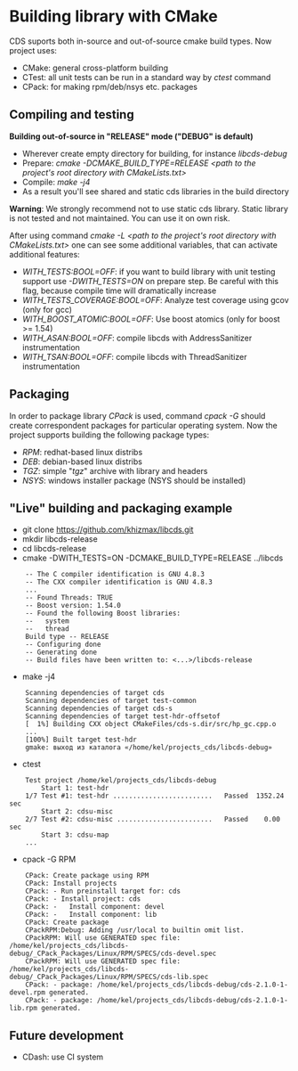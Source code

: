 Building library with CMake
===============

CDS suports both in-source and out-of-source cmake build types. Now project uses:

- CMake: general cross-platform building
- CTest: all unit tests can be run in a standard way by *ctest* command
- CPack: for making rpm/deb/nsys etc. packages

Compiling and testing
----------
**Building out-of-source in "RELEASE" mode ("DEBUG" is default)**

- Wherever create empty directory for building, for instance *libcds-debug*  
- Prepare: *cmake -DCMAKE_BUILD_TYPE=RELEASE <path to the project's root directory with CMakeLists.txt>*
- Compile: *make -j4*
- As a result you'll see shared and static cds libraries in the build directory

**Warning**: We strongly recommend not to use static cds library. Static library is not tested and not maintained. You can use it on own risk.

After using command *cmake -L <path to the project's root directory with CMakeLists.txt>* one can see some additional variables, that can activate additional features:

- *WITH_TESTS:BOOL=OFF*: if you want to build library with unit testing support use *-DWITH_TESTS=ON* on prepare step. Be careful with this flag, because compile time will dramatically increase
- *WITH_TESTS_COVERAGE:BOOL=OFF*: Analyze test coverage using gcov (only for gcc)
- *WITH_BOOST_ATOMIC:BOOL=OFF*: Use boost atomics (only for boost >= 1.54)
- *WITH_ASAN:BOOL=OFF*: compile libcds with AddressSanitizer instrumentation
- *WITH_TSAN:BOOL=OFF*: compile libcds with ThreadSanitizer instrumentation

Packaging
----------

In order to package library *CPack* is used, command *cpack -G <Generator>* should create correspondent packages for particular operating system. Now the project supports building the following package types:

- *RPM*: redhat-based linux distribs        
- *DEB*: debian-based linux distribs
- *TGZ*: simple "*tgz*" archive with library and headers
- *NSYS*: windows installer package (NSYS should be installed)   
  
"Live" building and packaging example
----------
- git clone https://github.com/khizmax/libcds.git
- mkdir libcds-release
- cd libcds-release
- cmake -DWITH\_TESTS=ON -DCMAKE\_BUILD_TYPE=RELEASE ../libcds
```
    -- The C compiler identification is GNU 4.8.3
    -- The CXX compiler identification is GNU 4.8.3
    ...
    -- Found Threads: TRUE
    -- Boost version: 1.54.0
    -- Found the following Boost libraries:
    --   system
    --   thread
    Build type -- RELEASE
    -- Configuring done
    -- Generating done
    -- Build files have been written to: <...>/libcds-release
``` 
- make -j4
```
    Scanning dependencies of target cds
    Scanning dependencies of target test-common
    Scanning dependencies of target cds-s
    Scanning dependencies of target test-hdr-offsetof
    [  1%] Building CXX object CMakeFiles/cds-s.dir/src/hp_gc.cpp.o
    ...
    [100%] Built target test-hdr
    gmake: выход из каталога «/home/kel/projects_cds/libcds-debug»
```

- ctest
```
    Test project /home/kel/projects_cds/libcds-debug
        Start 1: test-hdr
    1/7 Test #1: test-hdr .........................   Passed  1352.24 sec
        Start 2: cdsu-misc
    2/7 Test #2: cdsu-misc ........................   Passed    0.00 sec
        Start 3: cdsu-map
    ...
```

- cpack -G RPM
```
    CPack: Create package using RPM
    CPack: Install projects
    CPack: - Run preinstall target for: cds
    CPack: - Install project: cds
    CPack: -   Install component: devel
    CPack: -   Install component: lib
    CPack: Create package
    CPackRPM:Debug: Adding /usr/local to builtin omit list.
    CPackRPM: Will use GENERATED spec file: /home/kel/projects_cds/libcds-debug/_CPack_Packages/Linux/RPM/SPECS/cds-devel.spec
    CPackRPM: Will use GENERATED spec file: /home/kel/projects_cds/libcds-debug/_CPack_Packages/Linux/RPM/SPECS/cds-lib.spec
    CPack: - package: /home/kel/projects_cds/libcds-debug/cds-2.1.0-1-devel.rpm generated.
    CPack: - package: /home/kel/projects_cds/libcds-debug/cds-2.1.0-1-lib.rpm generated.
```

Future development
----------
- CDash: use CI system
